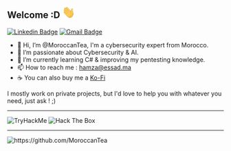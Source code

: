 ## Welcome :D <img src="https://raw.githubusercontent.com/MoroccanTea/MoroccanTea/master/wave.gif" width="30">
[![Linkedin Badge](https://img.shields.io/badge/-Hamza%20ESSAD-0072b1?style=flat&logo=Linkedin&logoColor=white)](https://www.linkedin.com/in/hamza-essad/ "Connect on LinkedIn")
[![Gmail Badge](https://img.shields.io/badge/-hamza@essad.ma-c14438?style=flat-square&logo=Gmail&logoColor=white&link=mailto:hamza@essad.ma)](mailto:hamza@essad.ma)
- 👋 Hi, I’m @MoroccanTea, I'm a cybersecurity expert from Morocco.
- 👀 I’m passionate about Cybersecurity & AI.
- 🌱 I’m currently learning C# & improving my pentesting knowledge.
- 📫 How to reach me : hamza@essad.ma
- ☕ You can also buy me a [Ko-Fi](https://ko-fi.com/moroccantea)

I mostly work on private projects, but I'd love to help you with whatever you need, just ask ! ;) 


_________________________________________________________________________________________________________________________________________________________________________

<image src="https://tryhackme-badges.s3.amazonaws.com/MoroccanTea.png" alt="TryHackMe">

<img src="https://www.hackthebox.eu/badge/image/687275" alt="Hack The Box" width="248">

_________________________________________________________________________________________________________________________________________________________________________

<img src="https://komarev.com/ghpvc/?username=MoroccanTea" alt="https://github.com/MoroccanTea" />
